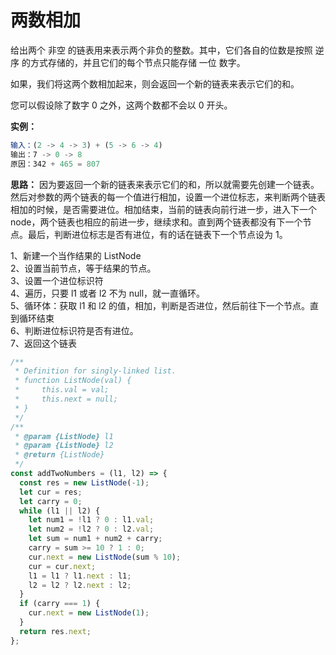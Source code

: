 # 两数相加

给出两个 非空 的链表用来表示两个非负的整数。其中，它们各自的位数是按照 逆序 的方式存储的，并且它们的每个节点只能存储 一位 数字。

如果，我们将这两个数相加起来，则会返回一个新的链表来表示它们的和。

您可以假设除了数字 0 之外，这两个数都不会以 0 开头。

**实例：**

```js
输入：(2 -> 4 -> 3) + (5 -> 6 -> 4)
输出：7 -> 0 -> 8
原因：342 + 465 = 807
```

**思路：**
因为要返回一个新的链表来表示它们的和，所以就需要先创建一个链表。然后对参数的两个链表的每一个值进行相加，设置一个进位标志，来判断两个链表相加的时候，是否需要进位。相加结束，当前的链表向前行进一步，进入下一个 node，两个链表也相应的前进一步，继续求和。直到两个链表都没有下一个节点。最后，判断进位标志是否有进位，有的话在链表下一个节点设为 1。

1、新建一个当作结果的 ListNode  
2、设置当前节点，等于结果的节点。  
3、设置一个进位标识符  
4、遍历，只要 l1 或者 l2 不为 null，就一直循环。  
5、循环体：获取 l1 和 l2 的值，相加，判断是否进位，然后前往下一个节点。直到循环结束  
6、判断进位标识符是否有进位。  
7、返回这个链表

```js
/**
 * Definition for singly-linked list.
 * function ListNode(val) {
 *     this.val = val;
 *     this.next = null;
 * }
 */
/**
 * @param {ListNode} l1
 * @param {ListNode} l2
 * @return {ListNode}
 */
const addTwoNumbers = (l1, l2) => {
  const res = new ListNode(-1);
  let cur = res;
  let carry = 0;
  while (l1 || l2) {
    let num1 = !l1 ? 0 : l1.val;
    let num2 = !l2 ? 0 : l2.val;
    let sum = num1 + num2 + carry;
    carry = sum >= 10 ? 1 : 0;
    cur.next = new ListNode(sum % 10);
    cur = cur.next;
    l1 = l1 ? l1.next : l1;
    l2 = l2 ? l2.next : l2;
  }
  if (carry === 1) {
    cur.next = new ListNode(1);
  }
  return res.next;
};
```
